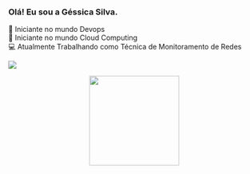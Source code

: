 ### Olá! Eu sou a Géssica Silva.

🌱 Iniciante no mundo Devops <br>
🌱 Iniciante no mundo Cloud Computing <br>
💻 Atualmente Trabalhando como Técnica de Monitoramento de Redes


[<img src="https://img.shields.io/badge/linkedin-%230077B5.svg?&style=for-the-badge&logo=linkedin&logoColor=white" />](https://www.linkedin.com/in/gessica-batista/)
          
<div align="center">
  
   <a href="https://github.com/gessicasilva">
  <img height="180em" src="https://github-readme-stats.vercel.app/api?username=gessicasilva&show_icons=true&theme=tokyonight&include_all_commits=true&count_private=true"/>
 
 </div>
  

